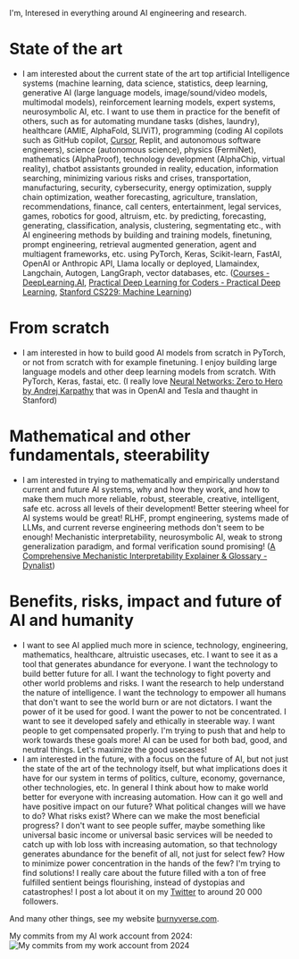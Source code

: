I'm, Interesed in everything around AI engineering and research.

# State of the art
- I am interested about the current state of the art top artificial Intelligence systems (machine learning, data science, statistics, deep learning, generative AI (large language models, image/sound/video models, multimodal models), reinforcement learning models, expert systems, neurosymbolic AI, etc. I want to use them in practice for the benefit of others, such as for automating mundane tasks (dishes, laundry), healthcare (AMIE, AlphaFold, SLIViT), programming (coding AI copilots such as GitHub copilot, [Cursor](https://www.cursor.com/), Replit, and autonomous software engineers), science (autonomous science), physics (FermiNet), mathematics (AlphaProof), technology development (AlphaChip, virtual reality), chatbot assistants grounded in reality, education, information searching, minimizing various risks and crises, transportation, manufacturing, security, cybersecurity, energy optimization, supply chain optimization, weather forecasting, agriculture, translation, recommendations, finance, call centers, entertainment, legal services, games, robotics for good, altruism, etc. by predicting, forecasting, generating, classification, analysis, clustering, segmentating etc., with AI engineering methods by building and training models, finetuning, prompt engineering, retrieval augmented generation, agent and multiagent frameworks, etc. using PyTorch, Keras, Scikit-learn, FastAI, OpenAI or Anthropic API, Llama locally or deployed, Llamaindex, Langchain, Autogen, LangGraph, vector databases, etc. ([Courses - DeepLearning.AI](https://www.deeplearning.ai/courses/), [Practical Deep Learning for Coders - Practical Deep Learning](https://course.fast.ai/), [Stanford CS229: Machine Learning](https://www.youtube.com/playlist?list=PLoROMvodv4rNyWOpJg_Yh4NSqI4Z4vOYy))

# From scratch
- I am interested in how to build good AI models from scratch in PyTorch, or not from scratch with for example finetuning. I enjoy building large language models and other deep learning models from scratch. With PyTorch, Keras, fastai, etc. (I really love [Neural Networks: Zero to Hero by Andrej Karpathy](https://www.youtube.com/playlist?list=PLAqhIrjkxbuWI23v9cThsA9GvCAUhRvKZ) that was in OpenAI and Tesla and thaught in Stanford)
  
# Mathematical and other fundamentals, steerability
- I am interested in trying to mathematically and empirically understand current and future AI systems, why and how they work, and how to make them much more reliable, robust, steerable, creative, intelligent, safe etc. across all levels of their development! Better steering wheel for AI systems would be great! RLHF, prompt engineering, systems made of LLMs, and current reverse engineering methods don't seem to be enough! Mechanistic interpretability, neurosymbolic AI, weak to strong generalization paradigm, and formal verification sound promising! ([A Comprehensive Mechanistic Interpretability Explainer & Glossary - Dynalist](https://dynalist.io/d/n2ZWtnoYHrU1s4vnFSAQ519J))
  
# Benefits, risks, impact and future of AI and humanity
- I want to see AI applied much more in science, technology, engineering, mathematics, healthcare, altruistic usecases, etc. I want to see it as a tool that generates abundance for everyone. I want the technology to build better future for all. I want the technology to fight poverty and other world problems and risks. I want the research to help understand the nature of intelligence. I want the technology to empower all humans that don't want to see the world burn or are not dictators. I want the power of it be used for good. I want the power to not be concentrated. I want to see it developed safely and ethically in steerable way. I want people to get compensated properly. I'm trying to push that and help to work towards these goals more! AI can be used for both bad, good, and neutral things. Let's maximize the good usecases!
- I am interested in the future, with a focus on the future of AI, but not just the state of the art of the technology itself, but what implications does it have for our system in terms of politics, culture, economy, governance, other technologies, etc. In general I think about how to make world better for everyone with increasing automation. How can it go well and have positive impact on our future? What political changes will we have to do? What risks exist? Where can we make the most beneficial progress? I don't want to see people suffer, maybe something like universal basic income or universal basic services will be needed to catch up with lob loss with increasing automation, so that technology generates abundance for the benefit of all, not just for select few? How to minimize power concentration in the hands of the few? I'm trying to find solutions! I really care about the future filled with a ton of free fulfilled sentient beings flourishing, instead of dystopias and catastrophes! I post a lot about it on my [Twitter](https://x.com/burny_tech) to around 20 000 followers. 

And many other things, see my website [burnyverse.com](https://burnyverse.com/).

My commits from my AI work account from 2024:
![My commits from my work account from 2024](https://i.imgur.com/GlBDhOi.png)


<!--
**BurnyCoder/BurnyCoder** is a ✨ _special_ ✨ repository because its `README.md` (this file) appears on your GitHub profile.

Here are some ideas to get you started:

- 🔭 I’m currently working on ...
- 🌱 I’m currently learning ...
- 👯 I’m looking to collaborate on ...
- 🤔 I’m looking for help with ...
- 💬 Ask me about ...
- 📫 How to reach me: ...
- 😄 Pronouns: ...
- ⚡ Fun fact: ...
-->
